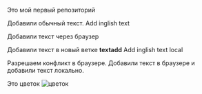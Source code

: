 Это мой первый репозиторий

Добавили обычный текст. Add inglish text

Добавили текст через браузер

Добавили текст в новый ветке **textadd** Add inglish text local

Разрешаем конфликт в браузере. Добавили текст в браузере и добавили текст локально.

Это цветок
![цветок](IMG_20200314_141327.jpg)